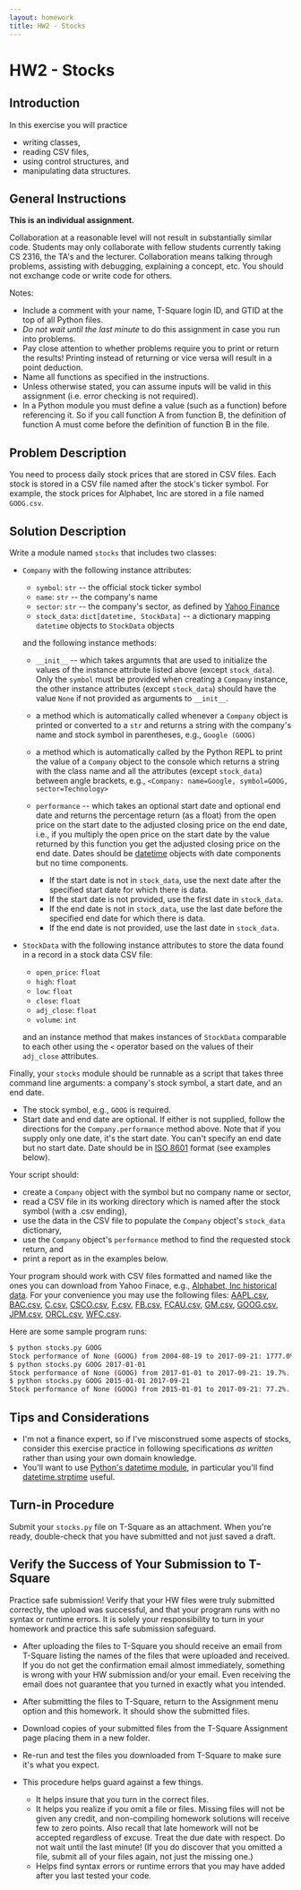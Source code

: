```yaml
---
layout: homework
title: HW2 - Stocks
---
```


# HW2 - Stocks

## Introduction

In this exercise you will practice

- writing classes,
- reading CSV files,
- using control structures, and
- manipulating data structures.

## General Instructions

**This is an individual assignment.**

Collaboration at a reasonable level will not result in substantially similar code. Students may only collaborate with fellow students currently taking CS 2316, the TA's and the lecturer. Collaboration means talking through problems, assisting with debugging, explaining a concept, etc. You should not exchange code or write code for others.

Notes:

- Include a comment with your name, T-Square login ID, and GTID at the top of all Python files.
- *Do not wait until the last minute* to do this assignment in case you run into problems.
- Pay close attention to whether problems require you to print or return the results! Printing instead of returning or vice versa will result in a point deduction.
- Name all functions as specified in the instructions.
- Unless otherwise stated, you can assume inputs will be valid in this assignment (i.e. error checking is not required).
- In a Python module you must define a value (such as a function) before referencing it. So if you call function A from function B, the definition of function A must come before the definition of function B in the file.

## Problem Description

You need to process daily stock prices that are stored in CSV files. Each stock is stored in a CSV file named after the stock's ticker symbol. For example, the stock prices for Alphabet, Inc are stored in a file named `GOOG.csv`.

## Solution Description

Write a module named `stocks` that includes two classes:

- `Company` with the following instance attributes:

  - `symbol`: `str` -- the official stock ticker symbol
  - `name`: `str` -- the company's name
  - `sector`: `str` -- the company's sector, as defined by [Yahoo Finance](https://finance.yahoo.com/industries)
  - `stock_data`: `dict[datetime, StockData]` -- a dictionary mapping `datetime` objects to `StockData` objects

  and the following instance methods:

  - `__init__` -- which takes argumnts that are used to initialize the values of the instance attribute listed above (except `stock_data`). Only the `symbol` must be provided when creating a `Company` instance, the other instance attributes (except `stock_data`) should have the value `None` if not provided as arguments to `__init__`.

  - a method which is automatically called whenever a `Company` object is printed or converted to a `str` and returns a string with the company's name and stock symbol in parentheses, e.g., `Google (GOOG)`

  - a method which is automatically called by the Python REPL to print the value of a `Company` object to the console which returns a string with the class name and all the attributes (except `stock_data`) between angle brackets, e.g., `<Company: name=Google, symbol=GOOG, sector=Technology>`

  - `performance` -- which takes an optional start date and optional end date and returns the percentage return (as a float) from the open price on the start date to the adjusted closing price on the end date, i.e., if you multiply the open price on the start date by the value returned by this function you get the adjusted closing price on the end date. Dates should be [datetime](https://docs.python.org/3/library/datetime.html#datetime-objects) objects with date components but no time components.

    - If the start date is not in `stock_data`, use the next date after the specified start date for which there is data.
    - If the start date is not provided, use the first date in `stock_data`.
    - If the end date is not in `stock_data`, use the last date before the specified end date for which there is data.
    - If the end date is not provided, use the last date in `stock_data`.

- `StockData` with the following instance attributes to store the data found in a record in a stock data CSV file:

  - `open_price`: `float`
  - `high`: `float`
  - `low`: `float`
  - `close`: `float`
  - `adj_close`: `float`
  - `volume`: `int`

  and an instance method that makes instances of `StockData` comparable to each other using the `<` operator based on the values of their `adj_close` attributes.

Finally, your `stocks` module should be runnable as a script that takes three command line arguments: a company's stock symbol, a start date, and an end date.

- The stock symbol, e.g., `GOOG` is required.
- Start date and end date are optional. If either is not supplied, follow the directions for the `Company.performance` method above. Note that if you supply only one date, it's the start date. You can't specify an end date but no start date. Date should be in [ISO 8601](https://en.wikipedia.org/wiki/ISO_8601) format (see examples below).

Your script should:

- create a `Company` object with the symbol but no company name or sector,
- read a CSV file in its working directory which is named after the stock symbol (with a .csv ending),
- use the data in the CSV file to populate the `Company` object's `stock_data` dictionary,
- use the `Company` object's `performance` method to find the requested stock return, and
- print a report as in the examples below.

Your program should work with CSV files formatted and named like the ones you can download from Yahoo Finace, e.g., [Alphabet, Inc historical data](https://finance.yahoo.com/quote/GOOG/history?p=GOOG). For your convenience you may use the following files: [AAPL.csv](../../data/AAPL.csv), [BAC.csv](../../data/BAC.csv), [C.csv](../../data/C.csv), [CSCO.csv](../../data/CSCO.csv), [F.csv](../../data/F.csv), [FB.csv](../../data/FB.csv), [FCAU.csv](../../data/FCAU.csv), [GM.csv](../../data/GM.csv), [GOOG.csv](../../data/GOOG.csv), [JPM.csv](../../data/JPM.csv), [ORCL.csv](../../data/ORCL.csv), [WFC.csv](../../data/WFC.csv).

Here are some sample program runs:

```sh
$ python stocks.py GOOG
Stock performance of None (GOOG) from 2004-08-19 to 2017-09-21: 1777.0%.
$ python stocks.py GOOG 2017-01-01
Stock performance of None (GOOG) from 2017-01-01 to 2017-09-21: 19.7%.
$ python stocks.py GOOG 2015-01-01 2017-09-21
Stock performance of None (GOOG) from 2015-01-01 to 2017-09-21: 77.2%.
```


## Tips and Considerations

- I'm not a finance expert, so if I've misconstrued some aspects of stocks, consider this exercise practice in following specifications *as written* rather than using your own domain knowledge.
- You'll want to use [Python's datetime module](https://docs.python.org/3/library/datetime.html), in particular you'll find [datetime.strptime](https://docs.python.org/3/library/datetime.html#datetime.datetime.strptime) useful.

## Turn-in Procedure

Submit your `stocks.py` file on T-Square as an attachment.  When you're ready, double-check that you have submitted and not just saved a draft.

## Verify the Success of Your Submission to T-Square

Practice safe submission! Verify that your HW files were truly submitted correctly, the upload was successful, and that your program runs with no syntax or runtime errors. It is solely your responsibility to turn in your homework and practice this safe submission safeguard.

- After uploading the files to T-Square you should receive an email from T-Square listing the names of the files that were uploaded and received. If you do not get the confirmation email almost immediately, something is wrong with your HW submission and/or your email. Even receiving the email does not guarantee that you turned in exactly what you intended.
- After submitting the files to T-Square, return to the Assignment menu option and this homework. It should show the submitted files.
- Download copies of your submitted files from the T-Square Assignment page placing them in a new folder.
- Re-run and test the files you downloaded from T-Square to make sure it's what you expect.
- This procedure helps guard against a few things.

    - It helps insure that you turn in the correct files.
    - It helps you realize if you omit a file or files. Missing files will not be given any credit, and non-compiling homework solutions will receive few to zero points. Also recall that late homework will not be accepted regardless of excuse. Treat the due date with respect.  Do not wait until the last minute!
(If you do discover that you omitted a file, submit all of your files again, not just the missing one.)
    - Helps find syntax errors or runtime errors that you may have added after you last tested your code.
